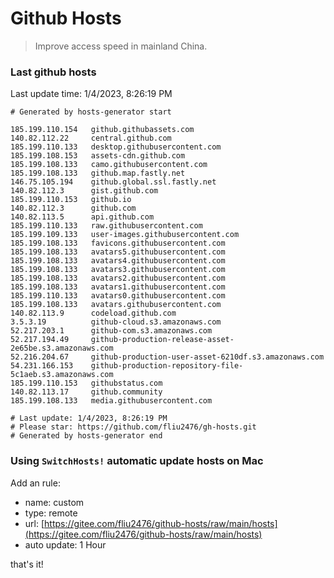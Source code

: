 # Github Hosts

> Improve access speed in mainland China.

### Last github hosts

Last update time: 1/4/2023, 8:26:19 PM

```base
# Generated by hosts-generator start 

185.199.110.154   github.githubassets.com
140.82.112.22     central.github.com
185.199.110.133   desktop.githubusercontent.com
185.199.108.153   assets-cdn.github.com
185.199.108.133   camo.githubusercontent.com
185.199.108.133   github.map.fastly.net
146.75.105.194    github.global.ssl.fastly.net
140.82.112.3      gist.github.com
185.199.110.153   github.io
140.82.112.3      github.com
140.82.113.5      api.github.com
185.199.110.133   raw.githubusercontent.com
185.199.109.133   user-images.githubusercontent.com
185.199.108.133   favicons.githubusercontent.com
185.199.108.133   avatars5.githubusercontent.com
185.199.108.133   avatars4.githubusercontent.com
185.199.108.133   avatars3.githubusercontent.com
185.199.108.133   avatars2.githubusercontent.com
185.199.108.133   avatars1.githubusercontent.com
185.199.110.133   avatars0.githubusercontent.com
185.199.108.133   avatars.githubusercontent.com
140.82.113.9      codeload.github.com
3.5.3.19          github-cloud.s3.amazonaws.com
52.217.203.1      github-com.s3.amazonaws.com
52.217.194.49     github-production-release-asset-2e65be.s3.amazonaws.com
52.216.204.67     github-production-user-asset-6210df.s3.amazonaws.com
54.231.166.153    github-production-repository-file-5c1aeb.s3.amazonaws.com
185.199.110.153   githubstatus.com
140.82.113.17     github.community
185.199.108.133   media.githubusercontent.com

# Last update: 1/4/2023, 8:26:19 PM
# Please star: https://github.com/fliu2476/gh-hosts.git
# Generated by hosts-generator end
```

### Using `SwitchHosts!` automatic update hosts on Mac
Add an rule:
- name: custom
- type: remote
- url: [https://gitee.com/fliu2476/github-hosts/raw/main/hosts](https://gitee.com/fliu2476/github-hosts/raw/main/hosts)
- auto update: 1 Hour

that's it!

